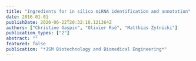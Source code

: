 ```yaml
---
title: "Ingredients for in silico miRNA identification and annotation"
date: 2016-01-01
publishDate: 2020-06-22T20:32:16.121364Z
authors: ["Christine Gaspin", "Olivier Rué", "Matthias Zytnicki"]
publication_types: ["2"]
abstract: ""
featured: false
publication: "*JSM Biotechnology and Biomedical Engineering*"
---
```


